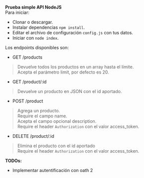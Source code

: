**Prueba simple API NodeJS**  
Para iniciar:
* Clonar o descargar.
* Instalar dependencias `npm install`.
* Editar el archivo de configuración `config.js` con tus datos.
* Iniciar con `node index`.

Los endpoints disponibles son:
* GET /products
> Devuelve todos los productos en un array hasta el límite.  
> Acepta el parámetro limit, por defecto es 20.
* GET /product/:id
> Devuelve un producto en JSON con el id aportado.
* POST /product
> Agrega un producto.  
> Require el campo name.  
> Acepta el campo opcional description.  
> Require el header `Authorization` con el valor access_token.
* DELETE /product/:id
> Elimina el producto con el id aportado  
> Require el header `Authorization` con el valor access_token.

**TODOs:**
* Implementar autentificación con oath 2
